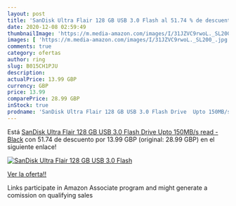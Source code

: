 ```yaml
---
layout: post
title: 'SanDisk Ultra Flair 128 GB USB 3.0 Flash al 51.74 % de descuento'
date: 2020-12-08 02:59:49
thumbnailImage: 'https://m.media-amazon.com/images/I/31JZVC9rwoL._SL200_.jpg'
images: [ 'https://m.media-amazon.com/images/I/31JZVC9rwoL._SL200_.jpg' ]
comments: true
category: ofertas
author: ring
slug: B015CH1PJU
description:
actualPrice: 13.99 GBP
currency: GBP
price: 13.99
comparePrice: 28.99 GBP
inStock: true
prodname: 'SanDisk Ultra Flair 128 GB USB 3.0 Flash Drive  Upto 150MB/s read - Black'
---
```


Está [SanDisk Ultra Flair 128 GB USB 3.0 Flash Drive  Upto 150MB/s read - Black](https://www.amazon.co.uk/dp/B015CH1PJU/?tag=tolees0a-21) con 51.74 de descuento por 13.99 GBP (original: 28.99 GBP) en el siguiente enlace!

[![SanDisk Ultra Flair 128 GB USB 3.0 Flash](https://m.media-amazon.com/images/I/31JZVC9rwoL._SL200_.jpg)](https://www.amazon.co.uk/dp/B015CH1PJU/?tag=tolees0a-21)

[Ver la oferta!!](https://www.amazon.co.uk/dp/B015CH1PJU/?tag=tolees0a-21)

Links participate in Amazon Associate program and might generate a comission on qualifying sales



